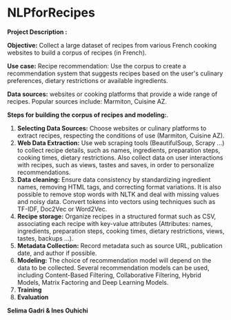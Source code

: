 # NLPforRecipes


**Project Description :**

**Objective:** Collect a large dataset of recipes from various French cooking websites to build a corpus of recipes (in French).

**Use case:** Recipe recommendation: Use the corpus to create a recommendation system that suggests recipes based on the user's culinary preferences, dietary restrictions or available ingredients.

**Data sources:** websites or cooking platforms that provide a wide range of recipes. Popular sources include: Marmiton, Cuisine AZ.

**Steps for building the corpus of recipes and modeling:**.

1. **Selecting Data Sources:** Choose websites or culinary platforms to extract recipes, respecting the conditions of use (Marmiton, Cuisine AZ).
1. **Web Data Extraction:** Use web scraping tools (BeautifulSoup, Scrapy ...) to collect recipe details, such as names, ingredients, preparation steps, cooking times, dietary restrictions. Also collect data on user interactions with recipes, such as views, tastes and saves, in order to personalize recommendations.
1. **Data cleaning:** Ensure data consistency by standardizing ingredient names, removing HTML tags, and correcting format variations. It is also possible to remove stop words with NLTK and deal with missing values and noisy data. Convert tokens into vectors using techniques such as TF-IDF, Doc2Vec or Word2Vec.
1. **Recipe storage:** Organize recipes in a structured format such as CSV, associating each recipe with key-value attributes (Attributes: names, ingredients, preparation steps, cooking times, dietary restrictions, views, tastes, backups ...).
1. **Metadata Collection:** Record metadata such as source URL, publication date, and author if possible.
1. **Modeling:** The choice of recommendation model will depend on the data to be collected. Several recommendation models can be used, including Content-Based Filtering, Collaborative Filtering, Hybrid Models, Matrix Factoring and Deep Learning Models.
1. **Training**
1. **Evaluation** 



**Selima Gadri \& Ines Ouhichi**
